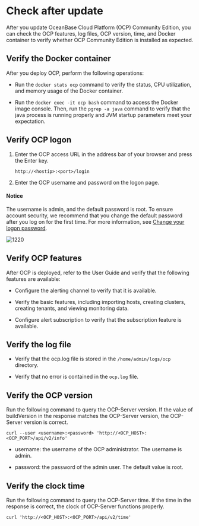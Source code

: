 # Check after update

After you update OceanBase Cloud Platform (OCP) Community Edition, you can check the OCP features, log files, OCP version, time, and Docker container to verify whether OCP Community Edition is installed as expected.

## Verify the Docker container

After you deploy OCP, perform the following operations:

* Run the `docker stats ocp` command to verify the status, CPU utilization, and memory usage of the Docker container.

* Run the `docker exec -it ocp bash` command to access the Docker image console. Then, run the `pgrep -a java` command to verify that the java process is running properly and JVM startup parameters meet your expectation.

## Verify OCP logon

1. Enter the OCP access URL in the address bar of your browser and press the Enter key.

   ```shell
   http://<hostip>:<port>/login
   ```

2. Enter the OCP username and password on the logon page.

  <main id="notice" type='notice'>
    <h4>Notice</h4>
    <p>The username is admin, and the default password is root. To ensure account security, we recommend that you change the default password after you log on for the first time. For more information, see <a href="../../1600.system-management-features/600.management-user-center/200.change-the-logon-password.md">Change your logon password</a>.</p>
  </main>

   ![1220](https://help-static-aliyun-doc.aliyuncs.com/assets/img/en-US/3470664561/p371882.png)

## Verify OCP features

After OCP is deployed, refer to the User Guide and verify that the following features are available:

* Configure the alerting channel to verify that it is available.

* Verify the basic features, including importing hosts, creating clusters, creating tenants, and viewing monitoring data.

* Configure alert subscription to verify that the subscription feature is available.

## Verify the log file

* Verify that the ocp.log file is stored in the `/home/admin/logs/ocp` directory.

* Verify that no error is contained in the `ocp.log` file.

## Verify the OCP version

Run the following command to query the OCP-Server version. If the value of buildVersion in the response matches the OCP-Server version, the OCP-Server version is correct.

```shell
curl --user <username>:<password> 'http://<OCP_HOST>:<OCP_PORT>/api/v2/info'
```

* username: the username of the OCP administrator. The username is admin.

* password: the password of the admin user. The default value is root.

## Verify the clock time

Run the following command to query the OCP-Server time. If the time in the response is correct, the clock of OCP-Server functions properly.

```shell
curl 'http://<OCP_HOST>:<OCP_PORT>/api/v2/time'
```
